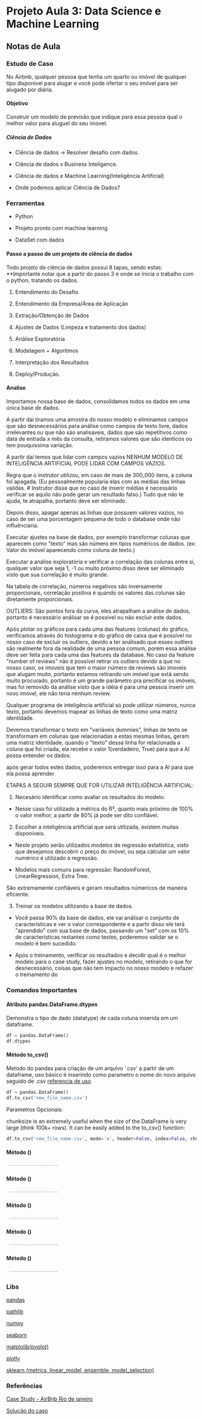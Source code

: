 # Projeto Aula 3: Data Science e Machine Learning

## Notas de Aula

### Estudo de Caso

No Airbnb, qualquer pessoa que tenha um quarto ou imóvel de qualquer tipo disponível para alugar e você pode ofertar o seu imóvel para ser alugado por diária.

#### Objetivo

Construir um modelo de previsão que indique para essa pessoa qual o melhor valor para aluguel do seu imovel.

##### Ciência de Dados

* Ciência de dados -> Resolver desafio com dados.

* Ciência de dados x Business Inteligence.

* Ciência de dados e Machine Learning(Inteligência Artificial)

* Onde podemos aplicar Ciência de Dados?

### Ferramentas

* Python

* Projeto pronto com machine learning

* DataSet com dados

#### Passo a passo de um projeto de ciência de dados

Todo projeto de ciência de dados possui 8 tapas, sendo estas:
**Importante notar que a partir do passo 3 é onde se ínicia o trabalho com o python, tratando os dados.

1. Entendimento do Desafio

2. Entendimento da Empresa/Área de Aplicação

3. Extração/Obtenção de Dados

4. Ajustes de Dados (Limpeza e tratamento dos dados)

5. Análise Exploratória

6. Modelagem + Algoritmos

7. Interpretação dos Resultados

8. Deploy/Produção.

#### Analise

Importamos nossa base de dados, consolidamos todos os dados em uma única base de dados.

A partir daí tiramos uma amostra do nosso modelo e eliminamos campos que são desnecessários para  análise como campos de texto livre, dados irrelevantes ou que não são analisaveis, dados que são repetitivos como data de entrada x mês da consulta, retiramos valores que são identicos ou tem pouquissima variação.

A partir daí temos que lidar com campos vazios
NENHUM MODELO DE INTELIGÊNCIA ARTIFICIAL PODE LIDAR COM CAMPOS VAZIOS.

Regra que o instrutor utilizou, em caso de mais de 300_000 itens, a coluna foi apagada. (Eu pessoalmente popularia elas com as médias das linhas validas. # Instrutor disse que no caso de inserir médias é necessário verificar se aquilo não pode gerar um resultado falso.)
Tudo que não te ajuda, te atrapalha, portanto deve ser eliminado.

Depois disso, apagar apenas as linhas que possuem valores vazios, no caso de ser uma porcentagem pequena de todo o database onde não influênciaria.

Executar ajustes na base de dados, por exemplo transformar colunas que aparecem como "texto" mas são número em tipos numéricos de dados. (ex: Valor do imóvel aparecendo como coluna de texto.)

Executar a análise exploratória e verificar a correlação das colunas entre si, qualquer valor que seja 1, -1 ou muito próximo disso deve ser eliminado visto que sua correlação é muito grande.

Na tabela de correlação, números negativos são inversamente proporcionais, correlação positiva é quando os valores das colunas são diretamente proporcionais.

OUTLIERS: São pontos fora da curva, eles atrapalham a análise de dados, portanto é necessário análisar se é possível ou não excluir este dados.

Após plotar os gráficos para cada uma das features (colunas) do gráfico, verificamos através do histograma e do gráfico de caixa que é possível no nosso caso de excluir os outliers, devido a ter análisado que esses outliers são realmente fora da realidade de uma pessoa comum, porém essa análise deve ser feita para cada uma das features da database.
No caso da feature "number of reviews" não é possível retirar os outliers devido a que no nosso caso, os imoveis que tem o maior número de reviews são imoveis que alugam muito, portanto estamos retirando um imóvel que está sendo muito procurado, portanto é um grande parâmetro pra precificar os imóveis, mas foi removido da análise visto que a idéia é para uma pessoa inserir um novo imovel, ele não teria nenhum review.

Qualquer programa de inteligência artificial só pode utilizar números, nunca texto, portanto devemos mapear as linhas de texto como uma matriz identidade.

Devemos transformar o texto em "variáveis dummies", linhas de texto se transformam em colunas que relacionadas a estas mesmas linhas, geram uma matriz identidade, quando o "texto" dessa linha for relacionada a coluna que foi criada, ela recebe o valor 1(verdadeiro, True) para que a AI possa entender os dados.

após gerar todos estes dados, poderemos entregar isso para a AI para que ela possa aprender

ETAPAS A SEGUIR SEMPRE QUE FOR UTILIZAR INTELIGÊNCIA ARTIFICIAL:

1. Necesário identificar como avaliar os resultados do modelo.

* Nesse caso foi utilizado a métrica do R², quanto mais próximo de 100% o valor melhor, a partir de 80% já pode ser dito confiável.

2. Escolher a inteligência artificial que será utilizada, existem muitas disponíveis.

* Neste projeto serão utilizados modelos de regressão estatística, visto que desejamos descobrir o preço do imóvel, ou seja cálcular um valor numérico é utilizado a regressão.

* Modelos mais comuns para regressão: RandomForest, LinearRegression, Extra Tree.

São extremamente confiáveis e geram resultados númericos de maneira eficiente.

3. Treinar os modelos utilizando a base de dados.

* Você passa 90% da base de dados, ele vai análisar o conjunto de características e ver o valor correspondente e a partir disso ele terá "aprendido" com sua base de dados, passando um "set" com os 10% de características restantes como testes, poderemos validar se o modelo é bem sucedido.

* Após o treinamento, verificar os resultados e decidir qual é o melhor modelo para o case study, fazer ajustes no modelo, retirando o que for desnecessário, coisas que não tem impacto no nosso modelo e refazer o treinamento do

### Comandos Importantes

#### Atributo pandas.DataFrame.dtypes

Demonstra o tipo de dado (datatype) de cada coluna inserida em um dataframe.

```python
df = pandas.DataFrame()
df.dtypes
```

#### Método to_csv()

Metodo do pandas para criação de um arquivo '.csv' a partir de um dataframe, uso básico é inserindo como parametro o nome do novo arquivo seguido de .csv
[referencia de uso](https://www.datacourses.com/write-a-pandas-dataframe-to-a-csv-file-218/)
```python
df = pandas.DataFrame()
df.to_csv('new_file_name.csv')
```

Parametros Opcionais:

chunksize is an extremely useful when the size of the DataFrame is very large (think 100k+ rows). It can be easily added to the to_csv() function:

```python
df.to_csv('new_file_name.csv', mode='a', header=False, index=False, chunksize=10000)
```
#### Método ()

```python
 ------------------
```

#### Método ()

```python
 ------------------
```

#### Método ()

```python
 ------------------
```

#### Método ()

```python
 ------------------
```

#### Método ()

```python
 ------------------
```

### Libs

[pandas](https://pandas.pydata.org/pandas-docs/stable/#)

[pathlib](https://pathlib.readthedocs.io/en/0.5/)

[numpy](https://numpy.org/)

[seaborn](https://seaborn.pydata.org/)

[matplolib(pyplot)](https://matplotlib.org/api/pyplot_api.html)

[plotly](https://plotly.com/python/plotly-express/)

[sklearn (metrics, linear_model, ensemble, model_selection)](https://sklearn.org/)

### Referências
[Case Study - AirBnb Rio de janeiro](https://www.kaggle.com/allanbruno/airbnb-riode-janeiro)

[Solução do caso](https://www.kaggle.com/allanbruno/helping-regular-people-price-listingson-airbnb)

